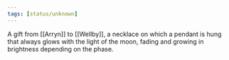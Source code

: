 ```yaml
---
tags: [status/unknown]
---
```


A gift from [[Arryn]] to [[Wellby]], a necklace on which a pendant is hung that always glows with the light of the moon, fading and growing in brightness depending on the phase. 
